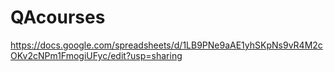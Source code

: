 # QAcourses
https://docs.google.com/spreadsheets/d/1LB9PNe9aAE1yhSKpNs9vR4M2cOKv2cNPm1FmogiUFyc/edit?usp=sharing
